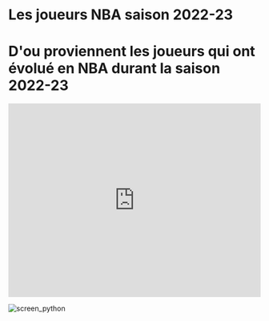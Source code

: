 # Les joueurs NBA saison 2022-23

# D'ou proviennent les joueurs qui ont évolué en NBA durant la saison 2022-23

<iframe title="Provenance des joueurs NBA" aria-label="Map" id="datawrapper-chart-gUGfg" src="https://datawrapper.dwcdn.net/gUGfg/1/" scrolling="no" frameborder="0" style="width: 0; min-width: 100% !important; border: none;" height="386" data-external="1"></iframe><script type="text/javascript">!function(){"use strict";window.addEventListener("message",(function(a){if(void 0!==a.data["datawrapper-height"]){var e=document.querySelectorAll("iframe");for(var t in a.data["datawrapper-height"])for(var r=0;r<e.length;r++)if(e[r].contentWindow===a.source){var i=a.data["datawrapper-height"][t]+"px";e[r].style.height=i}}}))}();
</script>

![screen_python](https://github.com/RayanDjr/Data_Visualisation/assets/151729495/57994daf-6f1a-4de5-a1ec-f891566c0519)


<div class="flourish-embed flourish-hierarchy" data-src="visualisation/16636847"><script src="https://public.flourish.studio/resources/embed.js"></script></div>

<div class="flourish-embed flourish-scatter" data-src="visualisation/16636350"><script src="https://public.flourish.studio/resources/embed.js"></script></div>
